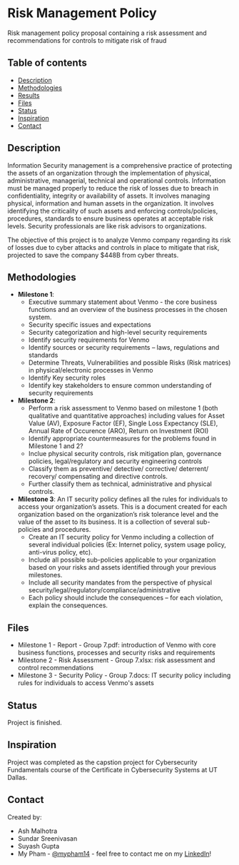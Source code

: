 # Risk Management Policy
Risk management policy proposal containing a risk assessment and recommendations for controls to mitigate risk of fraud

## Table of contents
* [Description](#description)
* [Methodologies](#methodologies)
* [Results](#results)
* [Files](#files)
* [Status](#status)
* [Inspiration](#inspiration)
* [Contact](#contact)

## Description
Information Security management is a comprehensive practice of protecting the assets of an organization through the implementation of physical, administrative, managerial, technical and operational controls. Information must be managed properly to reduce the risk of losses due to breach in confidentiality, integrity or availability of assets. It involves managing physical, information and human assets in the organization. It involves identifying the criticality of such assets and enforcing controls/policies, procedures, standards to ensure business operates at acceptable risk levels. Security professionals are like risk advisors to organizations. 

The objective of this project is to analyze Venmo company regarding its risk of losses due to cyber attacks and controls in place to mitigate that risk, projected to save the company $448B from cyber threats.

## Methodologies
* **Milestone 1**:
  - Executive summary statement about Venmo - the core business functions and an overview of the business processes in the chosen system.  
  - Security specific issues and expectations
  - Security categorization and high-level security requirements
  - Identify security requirements for Venmo
  -	Identify sources or security requirements – laws, regulations and standards
  - Determine Threats, Vulnerabilities and possible Risks (Risk matrices) in physical/electronic processes in Venmo
  - Identify Key security roles
  - Identify key stakeholders to ensure common understanding of security requirements
* **Milestone 2**:
  - Perform a risk assessment to Venmo based on milestone 1 (both qualitative and quantitative approaches) including values for Asset Value (AV), Exposure Factor (EF), Single Loss Expectancy (SLE), Annual Rate of Occurence (ARO), Return on Investment (ROI)
  - Identify appropriate countermeasures for the problems found in Milestone 1 and 2? 
  - Inclue physical security controls, risk mitigation plan, governance policies, legal/regulatory and security engineering controls 
  -	Classify them as preventive/ detective/ corrective/ deterrent/ recovery/ compensating and directive controls.
  - Further classify them as technical, administrative and physical controls.
* **Milestone 3**:
An IT security policy defines all the rules for individuals to access your organization’s assets. This is a document created for each organization based on the organization’s risk tolerance level and the value of the asset to its business. It is a collection of several sub-policies and procedures.
  - Create an IT security policy for Venmo including a collection of several individual policies (Ex: Internet policy, system usage policy, anti-virus policy, etc).
  - Include all possible sub-policies applicable to your organization based on your risks and assets identified through your previous milestones.
  - Include all security mandates from the perspective of physical security/legal/regulatory/compliance/administrative
  - Each policy should include the consequences – for each violation, explain the consequences.

## Files
* Milestone 1 - Report - Group 7.pdf: introduction of Venmo with core business functions, processes and security risks and requirements
* Milestone 2 - Risk Assessment - Group 7.xlsx: risk assessment and control recommendations
* Milestone 3 - Security Policy - Group 7.docs: IT security policy including rules for individuals to access Venmo's assets

## Status
Project is finished.

## Inspiration
Project was completed as the capstion project for Cybersecurity Fundamentals course of the Certificate in Cybersecurity Systems at UT Dallas.

## Contact
Created by:
* Ash Malhotra
* Sundar Sreenivasan
* Suyash Gupta
* My Pham - [@mypham14](https://github.com/mypham14/) - feel free to contact me on my [LinkedIn](https://www.linkedin.com/in/mytrapham)!
